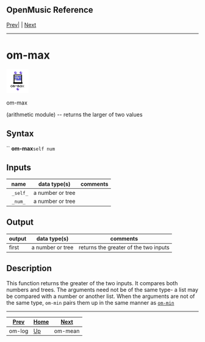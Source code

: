 OpenMusic Reference  
---  
[Prev](om-log)| | [Next](om-mean)  
  
* * *

# om-max

![](figures/functions/arithmetic/om-max.png)

  
  
om-max  
  
(arithmetic module) \-- returns the larger of two values  

## Syntax

`` **om-max**` self num `

## Inputs

name| data type(s)| comments  
---|---|---  
` _self_`|  a number or tree|  
` _num_`|  a number or tree|  
  
## Output

output| data type(s)| comments  
---|---|---  
first| a number or tree| returns the greater of the two inputs  
  
## Description

This function returns the greater of the two inputs. It compares both numbers
and trees. The arguments need not be of the same type- a list may be compared
with a number or another list. When the arguments are not of the same type,
`om-min` pairs them up in the same manner as [`om-min`](om-min)

* * *

[Prev](om-log)| [Home](index)| [Next](om-mean)  
---|---|---  
om-log| [Up](funcref.main)| om-mean

